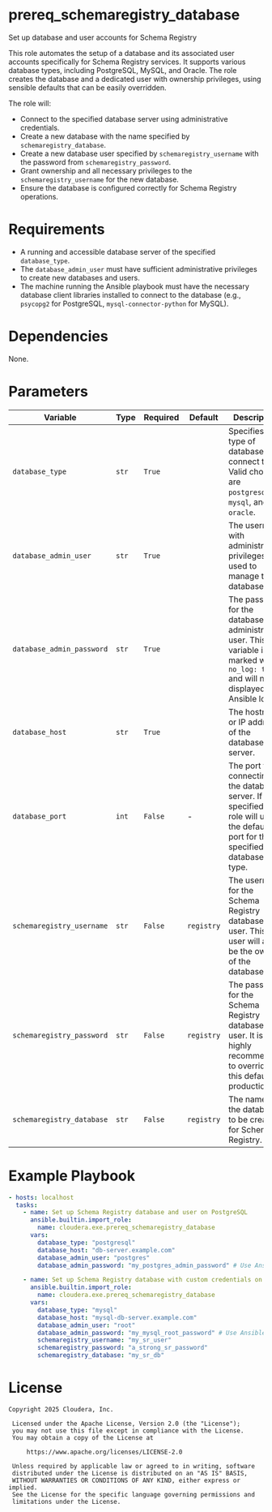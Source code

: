 # prereq_schemaregistry_database

Set up database and user accounts for Schema Registry

This role automates the setup of a database and its associated user accounts specifically for Schema Registry services. It supports various database types, including PostgreSQL, MySQL, and Oracle. The role creates the database and a dedicated user with ownership privileges, using sensible defaults that can be easily overridden.

The role will:
- Connect to the specified database server using administrative credentials.
- Create a new database with the name specified by `schemaregistry_database`.
- Create a new database user specified by `schemaregistry_username` with the password from `schemaregistry_password`.
- Grant ownership and all necessary privileges to the `schemaregistry_username` for the new database.
- Ensure the database is configured correctly for Schema Registry operations.

# Requirements

- A running and accessible database server of the specified `database_type`.
- The `database_admin_user` must have sufficient administrative privileges to create new databases and users.
- The machine running the Ansible playbook must have the necessary database client libraries installed to connect to the database (e.g., `psycopg2` for PostgreSQL, `mysql-connector-python` for MySQL).

# Dependencies

None.

# Parameters

| Variable | Type | Required | Default | Description |
| --- | --- | --- | --- | --- |
| `database_type` | `str` | `True` | | Specifies the type of database to connect to. Valid choices are `postgresql`, `mysql`, and `oracle`. |
| `database_admin_user` | `str` | `True` | | The username with administrative privileges used to manage the database. |
| `database_admin_password` | `str` | `True` | | The password for the database administrative user. This variable is marked with `no_log: true` and will not be displayed in Ansible logs. |
| `database_host` | `str` | `True` | | The hostname or IP address of the database server. |
| `database_port` | `int` | `False` | - | The port for connecting to the database server. If not specified, the role will use the default port for the specified database type. |
| `schemaregistry_username` | `str` | `False` | `registry` | The username for the Schema Registry database user. This user will also be the owner of the database. |
| `schemaregistry_password` | `str` | `False` | `registry` | The password for the Schema Registry database user. It is highly recommended to override this default in production. |
| `schemaregistry_database` | `str` | `False` | `registry` | The name of the database to be created for Schema Registry. |

# Example Playbook

```yaml
- hosts: localhost
  tasks:
    - name: Set up Schema Registry database and user on PostgreSQL
      ansible.builtin.import_role:
        name: cloudera.exe.prereq_schemaregistry_database
      vars:
        database_type: "postgresql"
        database_host: "db-server.example.com"
        database_admin_user: "postgres"
        database_admin_password: "my_postgres_admin_password" # Use Ansible Vault for this

    - name: Set up Schema Registry database with custom credentials on MySQL
      ansible.builtin.import_role:
        name: cloudera.exe.prereq_schemaregistry_database
      vars:
        database_type: "mysql"
        database_host: "mysql-db-server.example.com"
        database_admin_user: "root"
        database_admin_password: "my_mysql_root_password" # Use Ansible Vault for this
        schemaregistry_username: "my_sr_user"
        schemaregistry_password: "a_strong_sr_password"
        schemaregistry_database: "my_sr_db"
```

# License

```
Copyright 2025 Cloudera, Inc.

 Licensed under the Apache License, Version 2.0 (the "License");
 you may not use this file except in compliance with the License.
 You may obtain a copy of the License at

     https://www.apache.org/licenses/LICENSE-2.0

 Unless required by applicable law or agreed to in writing, software
 distributed under the License is distributed on an "AS IS" BASIS,
 WITHOUT WARRANTIES OR CONDITIONS OF ANY KIND, either express or implied.
 See the License for the specific language governing permissions and
 limitations under the License.
```
